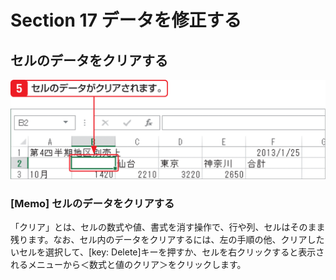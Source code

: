 # Section 17 データを修正する

## セルのデータをクリアする

![](003.png)

### [Memo] セルのデータをクリアする

「クリア」とは、セルの数式や値、書式を消す操作で、行や列、セルはそのまま残ります。なお、セル内のデータをクリアするには、左の手順の他、クリアしたいセルを選択して、[key: Delete]キーを押すか、セルを右クリックすると表示されるメニューから＜数式と値のクリア＞をクリックします。
